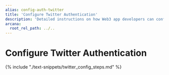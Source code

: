 ```yaml
---
alias: config-auth-twitter
title: 'Configure Twitter Authentication'
description: 'Detailed instructions on how Web3 app developers can configure Twitter authentication to onboard users in apps that are integrated with the Arcana Auth SDK.'
arcana:
  root_rel_path: ../..
---
```


# Configure Twitter Authentication

{% include "./text-snippets/twitter_config_steps.md" %}